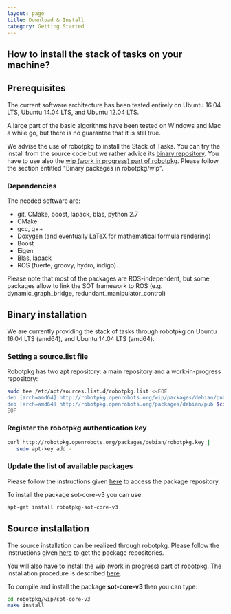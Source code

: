 ```yaml
---
layout: page
title: Download & Install
category: Getting Started
---
```


## How to install the stack of tasks on your machine?

## Prerequisites
The current software architecture has been tested entirely on Ubuntu 16.04 LTS, Ubuntu 14.04 LTS, and Ubuntu 12.04 LTS.

A large part of the basic algorithms have been tested on Windows and Mac a while go, but there is no guarantee that it is still true.

We advise the use of robotpkg to install the Stack of Tasks. You can try the install from the source code but we rather
advice its [binary repository](http://robotpkg.openrobots.org/debian.html).
You have to use also the [wip (work in progress) part of robotpkg](http://robotpkg.openrobots.org/robotpkg-wip.html).
Please follow the section entitled "Binary packages in robotpkg/wip".

### Dependencies

The needed software are:
- git, CMake, boost, lapack, blas, python 2.7
- CMake
- gcc, g++
- Doxygen (and eventually LaTeX for mathematical formula rendering)
- Boost
- Eigen
- Blas, lapack
- ROS (fuerte, groovy, hydro, indigo).

Please note that most of the packages are ROS-independent, but some packages allow to link the SOT framework to ROS (e.g. dynamic_graph_bridge, redundant_manipulator_control)

## Binary installation

We are currently providing the stack of tasks through robotpkg on Ubuntu 16.04 LTS (amd64), and Ubuntu 14.04 LTS (amd64).

### Setting a source.list file
Robotpkg has two apt repository: a main repository and a work-in-progress repository:
```bash
sudo tee /etc/apt/sources.list.d/robotpkg.list <<EOF
deb [arch=amd64] http://robotpkg.openrobots.org/wip/packages/debian/pub $codename robotpkg
deb [arch=amd64] http://robotpkg.openrobots.org/packages/debian/pub $codename robotpkg
EOF
```

### Register the robotpkg authentication key
```bash
curl http://robotpkg.openrobots.org/packages/debian/robotpkg.key |
   sudo apt-key add -
```

### Update the list of available packages
Please follow the instructions given [here](http://robotpkg.openrobots.org/debian.html) to access the package repository.

To install the package sot-core-v3 you can use
```bash
apt-get install robotpkg-sot-core-v3
```

## Source installation

The source installation can be realized through robotpkg.
Please follow the instructions given [here](http://robotpkg.openrobots.org/install.html) to get the package repositories.

You will also have to install the wip (work in progress) part of robotpkg. The installation procedure is described [here](http://robotpkg.openrobots.org/robotpkg-wip.html).

To compile and install the package **sot-core-v3** then you can type:

```bash
cd robotpkg/wip/sot-core-v3
make install
```
